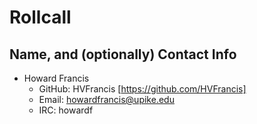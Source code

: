 Rollcall
========

Name, and (optionally) Contact Info
-------------------------------------------------


* Howard Francis
	* GitHub: HVFrancis [https://github.com/HVFrancis]
	* Email: howardfrancis@upike.edu
	* IRC: howardf
  
